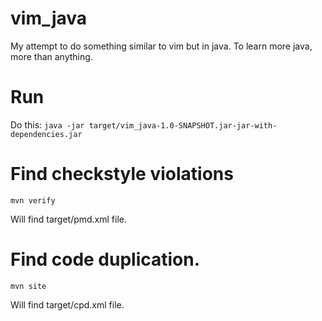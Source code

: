 # vim_java
My attempt to do something similar to vim but in java. To learn more java, more than anything.

# Run

Do this:
` java -jar target/vim_java-1.0-SNAPSHOT.jar-jar-with-dependencies.jar `

# Find checkstyle violations

`mvn verify`

Will find target/pmd.xml file.


# Find code duplication.

`mvn site`


Will find target/cpd.xml file.
